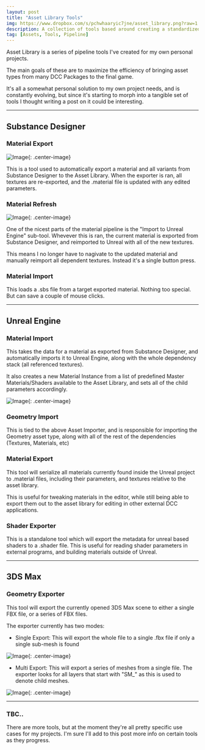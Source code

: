 ```yaml
---
layout: post
title: "Asset Library Tools"
img: https://www.dropbox.com/s/pchwhaaryic7jne/asset_library.png?raw=1
description: A collection of tools based around creating a standardized asset library, with simple import/export from multiple programs.
tag: [Assets, Tools, Pipeline]
---
```


Asset Library is a series of pipeline tools I've created for my own personal projects.

The main goals of these are to maximize the efficiency of bringing asset types from many DCC Packages to the final game.

It's all a somewhat personal solution to my own project needs, and is constantly evolving, but since it's starting to morph into a tangible set of tools I thought writing a post on it could be interesting.

---

## Substance Designer

### Material Export

![Image](https://www.dropbox.com/s/3pht3ym28hzwvlb/material_editor.png?raw=1){: .center-image}

This is a tool used to automatically export a material and all variants from Substance Designer to the Asset Library. When the exporter is ran, all textures are re-exported, and the .material file is updated with any edited parameters.

### Material Refresh

![Image](https://www.dropbox.com/s/srujsjv4kfttc8g/designer_to_unreal.png?raw=1){: .center-image}

One of the nicest parts of the material pipeline is the "Import to Unreal Engine" sub-tool. Whevever this is ran, the current material is exported from Substance Designer, and reimported to Unreal with all of the new textures.

This means I no longer have to nagivate to the updated material and manually reimport all dependent textures. Instead it's a single button press.

### Material Import

This loads a .sbs file from a target exported material. Nothing too special. But can save a couple of mouse clicks.

---

## Unreal Engine

### Material Import

This takes the data for a material as exported from Substance Designer, and automatically imports it to Unreal Engine, along with the whole dependency stack (all referenced textures). 

It also creates a new Material Instance from a list of predefined Master Materials/Shaders available to the Asset Library, and sets all of the child parameters accordingly.

![Image](https://www.dropbox.com/s/tzy21d3emm1lsfs/unreal_import.png?raw=1){: .center-image}

### Geometry Import

This is tied to the above Asset Importer, and is responsible for importing the Geometry asset type, along with all of the rest of the dependencies (Textures, Materials, etc)

### Material Export

This tool will serialize all materials currently found inside the Unreal project to .material files, including their parameters, and textures relative to the asset library.

This is useful for tweaking materials in the editor, while still being able to export them out to the asset library for editing in other external DCC applications.

### Shader Exporter

This is a standalone tool which will export the metadata for unreal based shaders to a .shader file. This is useful for reading shader parameters in external programs, and building materials outside of Unreal.

---

## 3DS Max

### Geometry Exporter

This tool will export the currently opened 3DS Max scene to either a single FBX file, or a series of FBX files.

The exporter currently has two modes:

- Single Export: This will export the whole file to a single .fbx file if only a single sub-mesh is found

![Image](https://www.dropbox.com/s/u42chrl3qnle4im/single_export.png?raw=1){: .center-image}

- Multi Export: This will export a series of meshes from a single file. The exporter looks for all layers that start with "SM_" as this is used to denote child meshes.

![Image](https://www.dropbox.com/s/99yn5iujox3s7zk/multi_export.png?raw=1){: .center-image}

---

### TBC..

There are more tools, but at the moment they're all pretty specific use cases for my projects. I'm sure I'll add to this post more info on certain tools as they progress.